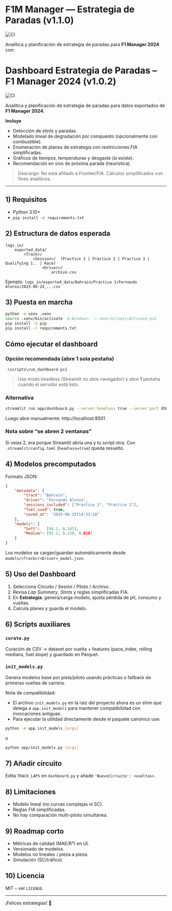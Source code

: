 # F1M Manager — Estrategia de Paradas (v1.1.0)

![CI](https://github.com/doski2/f1_pitstop/actions/workflows/ci.yml/badge.svg)

Analítica y planificación de estrategia de paradas para **F1 Manager 2024** con:
# Dashboard Estrategia de Paradas – F1 Manager 2024 (v1.0.2)

![CI](https://github.com/doski2/f1_pitstop/actions/workflows/ci.yml/badge.svg)

Analítica y planificación de estrategia de paradas para datos exportados de **F1 Manager 2024**.

**Incluye**
- Detección de stints y paradas.
- Modelado lineal de degradación por compuesto (opcionalmente con combustible).
- Enumeración de planes de estrategia con restricciones FIA simplificadas.
- Gráficos de tiempos, temperaturas y desgaste (si existe).
- Recomendación en vivo de próxima parada (heurística).

> Descargo: No está afiliado a Frontier/FIA. Cálculos simplificados con fines analíticos.

---
## 1) Requisitos
- Python 3.10+
- `pip install -r requirements.txt`

## 2) Estructura de datos esperada
```text
logs_in/
	exported_data/
		<Track>/
			<Session>/  (Practice 1 | Practice 2 | Practice 3 | Qualifying 1.. | Race)
				<Driver>/
					archivo.csv
```
Ejemplo: `logs_in/exported_data/Bahrain/Practice 1/Fernando Alonso/2025-08-24_...csv`

## 3) Puesta en marcha
```bash
python -m venv .venv
source .venv/bin/activate  # Windows: .\.venv\Scripts\Activate.ps1
pip install -U pip
pip install -r requirements.txt
```

## Cómo ejecutar el dashboard
### Opción recomendada (abre 1 sola pestaña)
```powershell
.\scripts\run_dashboard.ps1
```
> Usa modo headless (Streamlit no abre navegador) y abre **1** pestaña cuando el servidor está listo.

### Alternativa
```bash
streamlit run app/dashboard.py --server.headless true --server.port 8501
```
Luego abre manualmente: http://localhost:8501

### Nota sobre “se abren 2 ventanas”
Si veías 2, era porque Streamlit abría una y tu script otra. Con `.streamlit/config.toml` (`headless=true`) queda resuelto.

## 4) Modelos precomputados
Formato JSON:
```json
{
	"metadata": {
		"track": "Bahrain",
		"driver": "Fernando Alonso",
		"sessions_included": ["Practice 1", "Practice 2"],
		"fuel_used": true,
		"saved_at": "2025-08-25T14:33:10"
	},
	"models": {
		"Soft":   [94.3, 0.145],
		"Medium": [95.1, 0.120, 0.010]
	}
}
```
Los modelos se cargan/guardan automáticamente desde `models/<Track>/<Driver>_model.json`.

## 5) Uso del Dashboard
1. Selecciona Circuito / Sesión / Piloto / Archivo.
2. Revisa *Lap Summary*, *Stints* y reglas simplificadas FIA.
3. En **Estrategia**: genera/carga modelo, ajusta pérdida de pit, consumo y vueltas.
4. Calcula planes y guarda el modelo.

## 6) Scripts auxiliares
### `curate.py`
Curación de CSV → dataset por vuelta + features (pace_index, rolling medians, fuel slope) y guardado en Parquet.

### `init_models.py`
Genera modelos base por pista/piloto usando prácticas o fallback de primeras vueltas de carrera.

Nota de compatibilidad:
- El archivo `init_models.py` en la raíz del proyecto ahora es un shim que delega a `app.init_models` para mantener compatibilidad con invocaciones antiguas.
- Para ejecutar la utilidad directamente desde el paquete canónico use:
```bash
python -m app.init_models [args]
```
o
```bash
python app/init_models.py [args]
```

## 7) Añadir circuito
Edita `TRACK_LAPS` en `dashboard.py` y añade `'NuevoCircuito': <vueltas>`.

## 8) Limitaciones
- Modelo lineal (no curvas complejas ni SC).
- Reglas FIA simplificadas.
- No hay comparación multi-piloto simultánea.

## 9) Roadmap corto
- Métricas de calidad (MAE/R²) en UI.
- Versionado de modelos.
- Modelos no lineales / pieza a pieza.
- Simulación (SC/tráfico).

## 10) Licencia
MIT – ver `LICENSE`.

---
¡Felices estrategias! 🏁
